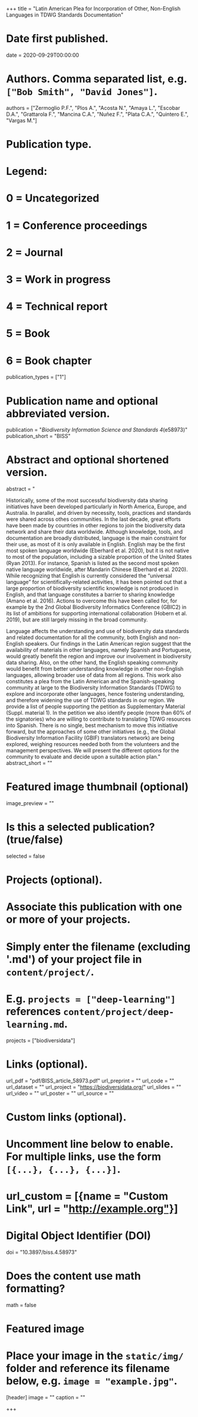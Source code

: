 +++
title = "Latin American Plea for Incorporation of Other, Non-English Languages in TDWG Standards Documentation"

# Date first published.
date = 2020-09-29T00:00:00

# Authors. Comma separated list, e.g. `["Bob Smith", "David Jones"]`.
authors = ["Zermoglio P.F.", "Plos A.", "Acosta N.", "Amaya L.", "Escobar D.A.", "Grattarola F.", "Mancina C.A.", "Nuñez F.", "Plata C.A.", "Quintero E.", "Vargas M."]

# Publication type.
# Legend:
# 0 = Uncategorized
# 1 = Conference proceedings
# 2 = Journal
# 3 = Work in progress
# 4 = Technical report
# 5 = Book
# 6 = Book chapter
publication_types = ["1"]

# Publication name and optional abbreviated version.
publication = "*Biodiversity Information Science and Standards 4*(e58973)"
publication_short = "BISS"

# Abstract and optional shortened version.
abstract = "

Historically, some of the most successful biodiversity data sharing initiatives have been developed particularly in North America, Europe, and Australia. In parallel, and driven by necessity, tools, practices and standards were shared across othes communities. In the last decade, great efforts have been made by countries in other regions to join the biodiversity data network and share their data worldwide. Although knowledge, tools, and documentation are broadly distributed, language is the main constraint for their use, as most of it is only available in English. English may be the first most spoken language worldwide (Eberhard et al. 2020), but it is not native to most of the population, including a sizable proportion of the United States (Ryan 2013). For instance, Spanish is listed as the second most spoken native language worldwide, after Mandarin Chinese (Eberhard et al. 2020). While recognizing that English is currently considered the “universal language” for scientifically-related activities, it has been pointed out that a large proportion of biodiversity scientific knowledge is not produced in English, and that language constitutes a barrier to sharing knowledge (Amano et al. 2016). Actions to overcome this have been called for, for example by the 2nd Global Biodiversity Informatics Conference (GBIC2) in its list of ambitions for supporting international collaboration (Hobern et al. 2019), but are still largely missing in the broad community.

Language affects the understanding and use of biodiversity data standards and related documentation for all the community, both English and non-English speakers. Our findings in the Latin American region suggest that the availability of materials in other languages, namely Spanish and Portuguese, would greatly benefit the region and improve our involvement in biodiversity data sharing. Also, on the other hand, the English speaking community would benefit from better understanding knowledge in other non-English languages, allowing broader use of data from all regions. This work also constitutes a plea from the Latin American and the Spanish-speaking community at large to the Biodiversity Information Standards (TDWG) to explore and incorporate other languages, hence fostering understanding, and therefore widening the use of TDWG standards in our region. We provide a list of people supporting the petition as Supplementary Material (Suppl. material 1). In the petition we also identify people (more than 60% of the signatories) who are willing to contribute to translating TDWG resources into Spanish. There is no single, best mechanism to move this initiative forward, but the approaches of some other initiatives (e.g., the Global Biodiversity Information Facility (GBIF) translators network) are being explored, weighing resources needed both from the volunteers and the management perspectives. We will present the different options for the community to evaluate and decide upon a suitable action plan."
abstract_short = ""

# Featured image thumbnail (optional)
image_preview = ""

# Is this a selected publication? (true/false)
selected = false

# Projects (optional).
#   Associate this publication with one or more of your projects.
#   Simply enter the filename (excluding '.md') of your project file in `content/project/`.
#   E.g. `projects = ["deep-learning"]` references `content/project/deep-learning.md`.
projects = ["biodiversidata"]

# Links (optional).
url_pdf = "pdf/BISS_article_58973.pdf"
url_preprint = ""
url_code = ""
url_dataset = ""
url_project = "https://biodiversidata.org/"
url_slides = ""
url_video = ""
url_poster = ""
url_source = ""

# Custom links (optional).
#   Uncomment line below to enable. For multiple links, use the form `[{...}, {...}, {...}]`.
# url_custom = [{name = "Custom Link", url = "http://example.org"}]

# Digital Object Identifier (DOI)
doi = "10.3897/biss.4.58973"

# Does the content use math formatting?
math = false

# Featured image
# Place your image in the `static/img/` folder and reference its filename below, e.g. `image = "example.jpg"`.
[header]
image = ""
caption = ""

+++
